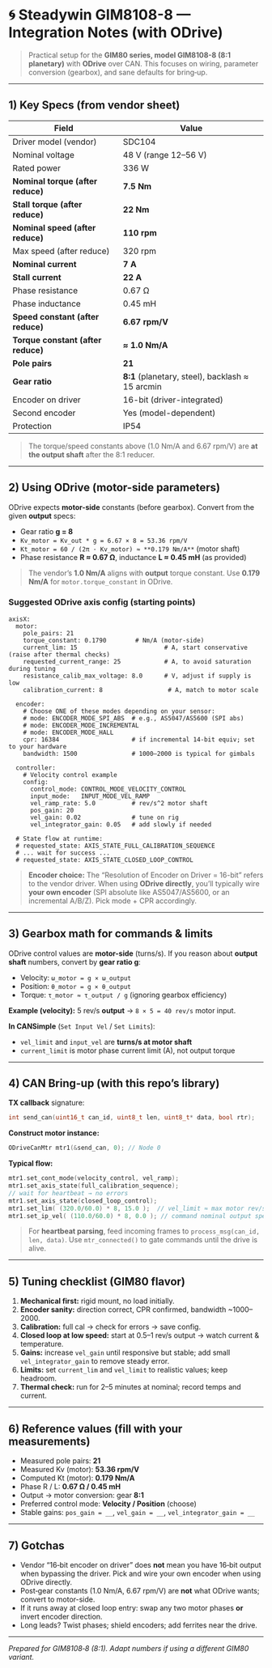 # 🌀 Steadywin **GIM8108-8** — Integration Notes (with ODrive)

> Practical setup for the **GIM80 series, model GIM8108-8 (8:1 planetary)** with **ODrive** over CAN.
> This focuses on wiring, parameter conversion (gearbox), and sane defaults for bring‑up.

---

## 1) Key Specs (from vendor sheet)

| Field | Value |
|---|---|
| Driver model (vendor) | SDC104 |
| Nominal voltage | 48 V (range 12–56 V) |
| Rated power | 336 W |
| **Nominal torque (after reduce)** | **7.5 Nm** |
| **Stall torque (after reduce)** | **22 Nm** |
| **Nominal speed (after reduce)** | **110 rpm** |
| Max speed (after reduce) | 320 rpm |
| **Nominal current** | **7 A** |
| **Stall current** | **22 A** |
| Phase resistance | 0.67 Ω |
| Phase inductance | 0.45 mH |
| **Speed constant (after reduce)** | **6.67 rpm/V** |
| **Torque constant (after reduce)** | **≈ 1.0 Nm/A** |
| **Pole pairs** | **21** |
| **Gear ratio** | **8:1** (planetary, steel), backlash ≈ 15 arcmin |
| Encoder on driver | 16-bit (driver-integrated) |
| Second encoder | Yes (model-dependent) |
| Protection | IP54 |

> The torque/speed constants above (1.0 Nm/A and 6.67 rpm/V) are **at the output shaft** after the 8:1 reducer.

---

## 2) Using **ODrive** (motor-side parameters)

ODrive expects **motor-side** constants (before gearbox). Convert from the given **output** specs:

- Gear ratio **g = 8**  
- `Kv_motor = Kv_out * g = 6.67 × 8 = 53.36 rpm/V`
- `Kt_motor = 60 / (2π · Kv_motor) ≈ **0.179 Nm/A**`  (motor shaft)
- Phase resistance **R ≈ 0.67 Ω**, inductance **L ≈ 0.45 mH** (as provided)

> The vendor’s **1.0 Nm/A** aligns with **output** torque constant. Use **0.179 Nm/A** for `motor.torque_constant` in ODrive.

### Suggested ODrive axis config (starting points)

```text
axisX:
  motor:
    pole_pairs: 21
    torque_constant: 0.1790        # Nm/A (motor-side)
    current_lim: 15                        # A, start conservative (raise after thermal checks)
    requested_current_range: 25            # A, to avoid saturation during tuning
    resistance_calib_max_voltage: 8.0      # V, adjust if supply is low
    calibration_current: 8                  # A, match to motor scale

  encoder:
    # Choose ONE of these modes depending on your sensor:
    # mode: ENCODER_MODE_SPI_ABS  # e.g., AS5047/AS5600 (SPI abs)
    # mode: ENCODER_MODE_INCREMENTAL
    # mode: ENCODER_MODE_HALL
    cpr: 16384                    # if incremental 14-bit equiv; set to your hardware
    bandwidth: 1500               # 1000–2000 is typical for gimbals

  controller:
    # Velocity control example
    config:
      control_mode: CONTROL_MODE_VELOCITY_CONTROL
      input_mode:   INPUT_MODE_VEL_RAMP
      vel_ramp_rate: 5.0          # rev/s^2 motor shaft
      pos_gain: 20
      vel_gain: 0.02              # tune on rig
      vel_integrator_gain: 0.05   # add slowly if needed

  # State flow at runtime:
  # requested_state: AXIS_STATE_FULL_CALIBRATION_SEQUENCE
  # ... wait for success ...
  # requested_state: AXIS_STATE_CLOSED_LOOP_CONTROL
```

> **Encoder choice:** The “Resolution of Encoder on Driver = 16-bit” refers to the vendor driver. When using **ODrive directly**, you’ll typically wire **your own encoder** (SPI absolute like AS5047/AS5600, or an incremental A/B/Z). Pick mode + CPR accordingly.

---

## 3) Gearbox math for commands & limits

ODrive control values are **motor-side** (turns/s). If you reason about **output shaft** numbers, convert by **gear ratio g**:

- Velocity: `ω_motor = g × ω_output`
- Position: `θ_motor = g × θ_output`
- Torque:   `τ_motor ≈ τ_output / g` (ignoring gearbox efficiency)

**Example (velocity):** 5 rev/s **output** → `8 × 5 = 40 rev/s` motor input.

**In CANSimple** (`Set Input Vel` / `Set Limits`):
- `vel_limit` and `input_vel` are **turns/s at motor shaft**
- `current_limit` is motor phase current limit (A), not output torque

---

## 4) CAN Bring‑up (with this repo’s library)

**TX callback** signature:
```cpp
int send_can(uint16_t can_id, uint8_t len, uint8_t* data, bool rtr);
```

**Construct motor instance:**
```cpp
ODriveCanMtr mtr1(&send_can, 0); // Node 0
```

**Typical flow:**
```cpp
mtr1.set_cont_mode(velocity_control, vel_ramp);
mtr1.set_axis_state(full_calibration_sequence);
// wait for heartbeat → no errors
mtr1.set_axis_state(closed_loop_control);
mtr1.set_lim( (320.0/60.0) * 8, 15.0 );  // vel_limit ≈ max motor rev/s, current_lim 15 A
mtr1.set_ip_vel( (110.0/60.0) * 8, 0.0 ); // command nominal output speed (110 rpm) converted to motor rev/s
```

> For **heartbeat parsing**, feed incoming frames to `process_msg(can_id, len, data)`. Use `mtr_connected()` to gate commands until the drive is alive.

---

## 5) Tuning checklist (GIM80 flavor)

1. **Mechanical first:** rigid mount, no load initially.  
2. **Encoder sanity:** direction correct, CPR confirmed, bandwidth ~1000–2000.  
3. **Calibration:** full cal → check for errors → save config.  
4. **Closed loop at low speed:** start at 0.5–1 rev/s output → watch current & temperature.  
5. **Gains:** increase `vel_gain` until responsive but stable; add small `vel_integrator_gain` to remove steady error.  
6. **Limits:** set `current_lim` and `vel_limit` to realistic values; keep headroom.  
7. **Thermal check:** run for 2–5 minutes at nominal; record temps and current.  

---

## 6) Reference values (fill with **your** measurements)

- Measured pole pairs: **21**
- Measured Kv (motor): **53.36 rpm/V**
- Computed Kt (motor): **0.179 Nm/A**
- Phase R / L: **0.67 Ω / 0.45 mH**
- Output → motor conversion: gear **8:1**
- Preferred control mode: **Velocity / Position** (choose)
- Stable gains: `pos_gain = __`, `vel_gain = __`, `vel_integrator_gain = __`

---

## 7) Gotchas

- Vendor “16‑bit encoder on driver” does **not** mean you have 16‑bit output when bypassing the driver. Pick and wire your own encoder when using ODrive directly.  
- Post‑gear constants (1.0 Nm/A, 6.67 rpm/V) are **not** what ODrive wants; convert to motor-side.  
- If it runs away at closed loop entry: swap any two motor phases **or** invert encoder direction.  
- Long leads? Twist phases; shield encoders; add ferrites near the drive.  

---

*Prepared for GIM8108‑8 (8:1). Adapt numbers if using a different GIM80 variant.*
